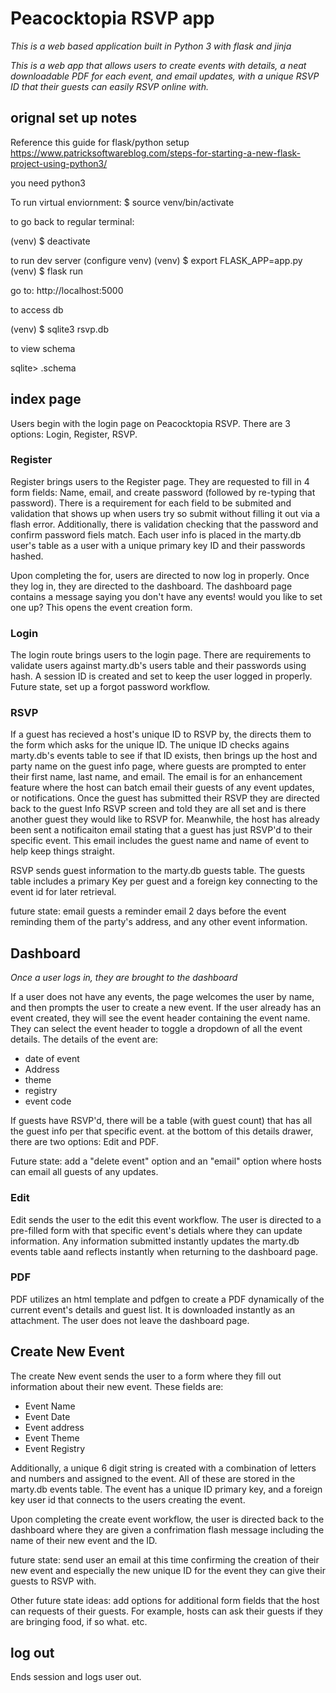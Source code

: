 # Peacocktopia RSVP app

*This is a web based application built in Python 3 with flask and jinja*

*This is a web app that allows users to create events with details, a neat downloadable PDF for each event, and email updates, with a unique RSVP ID that their guests can easily RSVP online with.*

## orignal set up notes

Reference this guide for flask/python setup
https://www.patricksoftwareblog.com/steps-for-starting-a-new-flask-project-using-python3/

you need python3

To run virtual enviornment:
$ source venv/bin/activate

to go back to regular terminal:

(venv) $ deactivate

to run dev server (configure venv)
(venv) $ export FLASK_APP=app.py
(venv) $ flask run


go to: http://localhost:5000

to access db

(venv) $ sqlite3 rsvp.db

to view schema

sqlite> .schema

## index page
Users begin with the login page on Peacocktopia RSVP. There are 3 options: Login, Register, RSVP.

### Register
Register brings users to the Register page. They are requested to fill in 4 form fields: Name, email, and create password (followed by re-typing that password). There is a requirement for each field to be submited and validation that shows up when users try so submit without filling it out via a flash error. Additionally, there is validation checking that the password and confirm password fiels match. Each user info is placed in the marty.db user's table as a user with a unique primary key ID and their passwords hashed. 

Upon completing the for, users are directed to now log in properly. Once they log in, they are directed to the dashboard. The dashboard page contains a message saying you don't have any events! would you like to set one up? This opens the event creation form.

### Login
The login route brings users to the login page. There are requirements to validate users against marty.db's users table and their passwords using hash. A session ID is created and set to keep the user logged in properly. Future state, set up a forgot password workflow.

### RSVP
If a guest has recieved a host's unique ID to RSVP by, the directs them to the form which asks for the unique ID. The unique ID checks agains marty.db's events table to see if that ID exists, then brings up the host and party name on the guest info page, where guests are prompted to enter their first name, last name, and email. The email is for an enhancement feature where the host can batch email their guests of any event updates, or notifications. Once the guest has submitted their RSVP they are directed back to the guest Info RSVP screen and told they are all set and is there another guest they would like to RSVP for. Meanwhile, the host has already been sent a notificaiton email stating that a guest has just RSVP'd to their specific event. This email includes the guest name and name of event to help keep things straight. 

RSVP sends guest information to the marty.db guests table. The guests table includes a primary Key per guest and a foreign key connecting to the event id for later retrieval. 

future state: email guests a reminder email 2 days before the event reminding them of the party's address, and any other event information.


## Dashboard
*Once a user logs in, they are brought to the dashboard*

If a user does not have any events, the page welcomes the user by name, and then prompts the user to create a new event. If the user already has an event created, they will see the event header containing the event name. They can select the event header to toggle a dropdown of all the event details. The details of the event are: 
- date of event
- Address
- theme
- registry
- event code

If guests have RSVP'd, there will be a table (with guest count) that has all the guest info per that specific event. at the bottom of this details drawer, there are two options: Edit and PDF.

Future state: add a "delete event" option and an "email" option where hosts can email all guests of any updates. 

### Edit
Edit sends the user to the edit this event workflow. The user is directed to a pre-filled form with that specific event's detials where they can update information. Any information submitted instantly updates the marty.db events table aand reflects instantly when returning to the dashboard page. 

### PDF
PDF utilizes an html template and pdfgen to create a PDF dynamically of the current event's details and guest list. It is downloaded instantly as an attachment. The user does not leave the dashboard page. 

## Create New Event
The create New event sends the user to a form where they fill out information about their new event. These fields are: 
- Event Name
- Event Date
- Event address
- Event Theme
- Event Registry

Additionally, a unique 6 digit string is created with a combination of letters and numbers and assigned to the event. All of these are stored in the marty.db events table. The event has a unique ID primary key, and a foreign key user id that connects to the users creating the event.

Upon completing the create event workflow, the user is directed back to the dashboard where they are given a confrimation flash message including the name of their new event and the ID. 

future state: send user an email at this time confirming the creation of their new event and especially the new unique ID for the event they can give their guests to RSVP with. 

Other future state ideas: add options for additional form fields that the host can requests of their guests. For example, hosts can ask their guests if they are bringing food, if so what. etc. 

## log out
Ends session and logs user out. 



